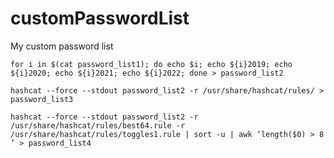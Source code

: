 # customPasswordList
My custom password list

```
for i in $(cat password_list1); do echo $i; echo ${i}2019; echo ${i}2020; echo ${i}2021; echo ${i}2022; done > password_list2
```

```
hashcat --force --stdout password_list2 -r /usr/share/hashcat/rules/ > password_list3
```

```
hashcat --force --stdout password_list2 -r /usr/share/hashcat/rules/best64.rule -r /usr/share/hashcat/rules/toggles1.rule | sort -u | awk ‘length($0) > 8 ’ > password_list4
```
